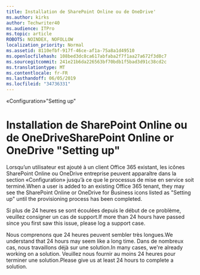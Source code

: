 ```yaml
---
title: Installation de SharePoint Online ou de OneDrive'
ms.author: kirks
author: Techwriter40
ms.audience: ITPro
ms.topic: article
ROBOTS: NOINDEX, NOFOLLOW
localization_priority: Normal
ms.assetid: 8110efbf-917f-46ce-af1a-75a8a1d49510
ms.openlocfilehash: 108bed3dc8ca617abfaba2f7f1aa27a672f3d8c7
ms.sourcegitcommit: 241e21b6da226563bf70bdb1f5bad3d91c38cd2c
ms.translationtype: MT
ms.contentlocale: fr-FR
ms.lasthandoff: 06/05/2019
ms.locfileid: "34736331"
---
```

<span data-ttu-id="581bf-102">«Configuration»</span><span class="sxs-lookup"><span data-stu-id="581bf-102">"Setting up"</span></span>

# <a name="sharepoint-online-or-onedrive-setting-up"></a><span data-ttu-id="581bf-103">Installation de SharePoint Online ou de OneDrive</span><span class="sxs-lookup"><span data-stu-id="581bf-103">SharePoint Online or OneDrive "Setting up"</span></span>

<span data-ttu-id="581bf-104">Lorsqu’un utilisateur est ajouté à un client Office 365 existant, les icônes SharePoint Online ou OneDrive entreprise peuvent apparaître dans la section «Configuration» jusqu’à ce que le processus de mise en service soit terminé.</span><span class="sxs-lookup"><span data-stu-id="581bf-104">When a user is added to an existing Office 365 tenant, they may see the SharePoint Online or OneDrive for Business icons listed as "Setting up" until the provisioning process has been completed.</span></span>

<span data-ttu-id="581bf-105">Si plus de 24 heures se sont écoulées depuis le début de ce problème, veuillez consigner un cas de support.</span><span class="sxs-lookup"><span data-stu-id="581bf-105">If more than 24 hours have passed since you first saw this issue, please log a support case.</span></span>

<span data-ttu-id="581bf-106">Nous comprenons que 24 heures peuvent sembler très longues.</span><span class="sxs-lookup"><span data-stu-id="581bf-106">We understand that 24 hours may seem like a long time.</span></span> <span data-ttu-id="581bf-107">Dans de nombreux cas, nous travaillons déjà sur une solution.</span><span class="sxs-lookup"><span data-stu-id="581bf-107">In many cases, we're already working on a solution.</span></span> <span data-ttu-id="581bf-108">Veuillez nous fournir au moins 24 heures pour terminer une solution.</span><span class="sxs-lookup"><span data-stu-id="581bf-108">Please give us at least 24 hours to complete a solution.</span></span>

